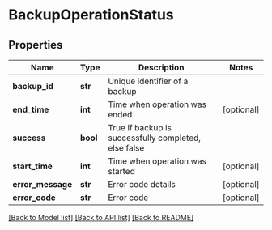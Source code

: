 # BackupOperationStatus

## Properties
Name | Type | Description | Notes
------------ | ------------- | ------------- | -------------
**backup_id** | **str** | Unique identifier of a backup | 
**end_time** | **int** | Time when operation was ended | [optional] 
**success** | **bool** | True if backup is successfully completed, else false | 
**start_time** | **int** | Time when operation was started | [optional] 
**error_message** | **str** | Error code details | [optional] 
**error_code** | **str** | Error code | [optional] 

[[Back to Model list]](../README.md#documentation-for-models) [[Back to API list]](../README.md#documentation-for-api-endpoints) [[Back to README]](../README.md)

